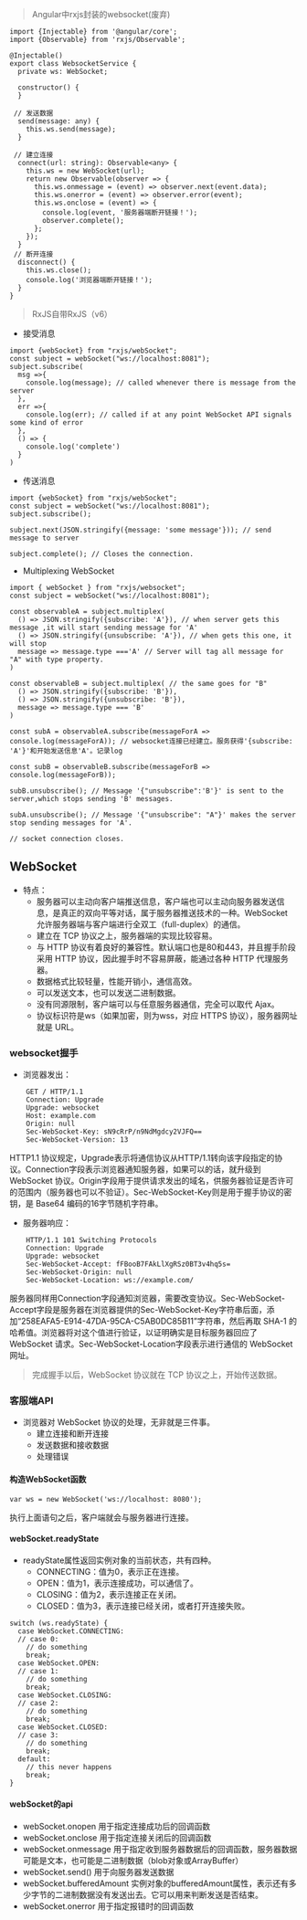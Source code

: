 > Angular中rxjs封装的websocket(废弃)

```
import {Injectable} from '@angular/core';
import {Observable} from 'rxjs/Observable';

@Injectable()
export class WebsocketService {
  private ws: WebSocket;

  constructor() {
  }

 // 发送数据
  send(message: any) {
    this.ws.send(message);
  }

 // 建立连接
  connect(url: string): Observable<any> {
    this.ws = new WebSocket(url);
    return new Observable(observer => {
      this.ws.onmessage = (event) => observer.next(event.data);
      this.ws.onerror = (event) => observer.error(event);
      this.ws.onclose = (event) => {
        console.log(event, '服务器端断开链接！');
        observer.complete();
      };
    });
  }
 // 断开连接
  disconnect() {
    this.ws.close();
    console.log('浏览器端断开链接！');
  }
}

```
> RxJS自带RxJS（v6）

- 接受消息
```
import {webSocket} from "rxjs/webSocket";
const subject = webSocket("ws://localhost:8081");
subject.subscribe(
  msg =>{
    console.log(message); // called whenever there is message from the server
  },
  err =>{
    console.log(err); // called if at any point WebSocket API signals some kind of error
  },
  () => {
    console.log('complete')
  }
)
```
- 传送消息
```
import {webSocket} from "rxjs/webSocket";
const subject = webSocket("ws://localhost:8081");
subject.subscribe();

subject.next(JSON.stringify({message: 'some message'})); // send message to server

subject.complete(); // Closes the connection.
```
- Multiplexing WebSocket
```
import { webSocket } from "rxjs/websocket";
const subject = webSocket("ws://localhost:8081");

const observableA = subject.multiplex(
  () => JSON.stringify({subscribe: 'A'}), // when server gets this message ,it will start sending message for 'A'
  () => JSON.stringify({unsubscribe: 'A'}), // when gets this one, it will stop
  message => message.type ==='A' // Server will tag all message for "A" with type property.
)

const observableB = subject.multiplex( // the same goes for "B"
  () => JSON.stringify({subscribe: 'B'}),
  () => JSON.stringify({unsubscribe: 'B'}),
  message => message.type === 'B'
)

const subA = observableA.subscribe(messageForA => console.log(messageForA)); // websocket连接已经建立。服务获得'{subscribe: 'A'}'和开始发送信息'A'。记录log

const subB = observableB.subscribe(messageForB => console.log(messageForB));

subB.unsubscribe(); // Message '{"unsubscribe":'B'}' is sent to the server,which stops sending 'B' messages.

subA.unsubscribe(); // Message '{"unsubscribe": "A"}' makes the server stop sending messages for 'A'.

// socket connection closes.
```

## WebSocket
- 特点：
    - 服务器可以主动向客户端推送信息，客户端也可以主动向服务器发送信息，是真正的双向平等对话，属于服务器推送技术的一种。WebSocket 允许服务器端与客户端进行全双工（full-duplex）的通信。
    - 建立在 TCP 协议之上，服务器端的实现比较容易。
    - 与 HTTP 协议有着良好的兼容性。默认端口也是80和443，并且握手阶段采用 HTTP 协议，因此握手时不容易屏蔽，能通过各种 HTTP 代理服务器。
    - 数据格式比较轻量，性能开销小，通信高效。
    - 可以发送文本，也可以发送二进制数据。
    - 没有同源限制，客户端可以与任意服务器通信，完全可以取代 Ajax。
    - 协议标识符是ws（如果加密，则为wss，对应 HTTPS 协议），服务器网址就是 URL。

### websocket握手
- 浏览器发出：

```
    GET / HTTP/1.1
    Connection: Upgrade
    Upgrade: websocket
    Host: example.com
    Origin: null
    Sec-WebSocket-Key: sN9cRrP/n9NdMgdcy2VJFQ==
    Sec-WebSocket-Version: 13
```
HTTP1.1 协议规定，Upgrade表示将通信协议从HTTP/1.1转向该字段指定的协议。Connection字段表示浏览器通知服务器，如果可以的话，就升级到 WebSocket 协议。Origin字段用于提供请求发出的域名，供服务器验证是否许可的范围内（服务器也可以不验证）。Sec-WebSocket-Key则是用于握手协议的密钥，是 Base64 编码的16字节随机字符串。

- 服务器响应：

```
    HTTP/1.1 101 Switching Protocols
    Connection: Upgrade
    Upgrade: websocket
    Sec-WebSocket-Accept: fFBooB7FAkLlXgRSz0BT3v4hq5s=
    Sec-WebSocket-Origin: null
    Sec-WebSocket-Location: ws://example.com/
```
服务器同样用Connection字段通知浏览器，需要改变协议。Sec-WebSocket-Accept字段是服务器在浏览器提供的Sec-WebSocket-Key字符串后面，添加“258EAFA5-E914-47DA-95CA-C5AB0DC85B11”字符串，然后再取 SHA-1 的哈希值。浏览器将对这个值进行验证，以证明确实是目标服务器回应了 WebSocket 请求。Sec-WebSocket-Location字段表示进行通信的 WebSocket 网址。

> 完成握手以后，WebSocket 协议就在 TCP 协议之上，开始传送数据。

### 客服端API
- 浏览器对 WebSocket 协议的处理，无非就是三件事。
    - 建立连接和断开连接
    - 发送数据和接收数据
    - 处理错误

#### 构造WebSocket函数
```
var ws = new WebSocket('ws://localhost: 8080');
```
执行上面语句之后，客户端就会与服务器进行连接。

#### webSocket.readyState

- readyState属性返回实例对象的当前状态，共有四种。
    - CONNECTING：值为0，表示正在连接。
    - OPEN：值为1，表示连接成功，可以通信了。
    - CLOSING：值为2，表示连接正在关闭。
    - CLOSED：值为3，表示连接已经关闭，或者打开连接失败。

```
switch (ws.readyState) {
  case WebSocket.CONNECTING:
  // case 0:
    // do something
    break;
  case WebSocket.OPEN:
  // case 1:
    // do something
    break;
  case WebSocket.CLOSING:
  // case 2:
    // do something
    break;
  case WebSocket.CLOSED:
  // case 3:
    // do something
    break;
  default:
    // this never happens
    break;
}
```
#### webSocket的api

- webSocket.onopen 用于指定连接成功后的回调函数
- webSocket.onclose 用于指定连接关闭后的回调函数
- webSocket.onmessage 用于指定收到服务器数据后的回调函数，服务器数据可能是文本，也可能是二进制数据（blob对象或ArrayBuffer）
- webSocket.send() 用于向服务器发送数据
- webSocket.bufferedAmount 实例对象的bufferedAmount属性，表示还有多少字节的二进制数据没有发送出去。它可以用来判断发送是否结束。
- webSocket.onerror 用于指定报错时的回调函数


